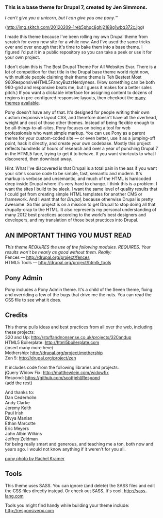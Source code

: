### This is a base theme for Drupal 7, created by Jen Simmons.  
*I can't give you a unicorn, but I can give you one pony.™*

(http://img.skitch.com/20120209-1reb5phqc8ghj2188g1wbq372c.jpg)  

I made this theme because I've been rolling my own Drupal theme from scratch for every new site for a while now. And I've used the same tricks over and over enough that it's time to bake them into a base theme. I figured I'd put it in a public repository so you can take a peek or use it for your own project.

I don't claim this is The Best Drupal Theme For All Websites Evar. There is a lot of competition for that title in the Drupal base theme world right now, with multiple people claiming their theme theme is Teh Bestest Most 960ResponsiveHTML5FancyBuzzNerdyness. (How something can be both 960-grid and responsive beats me, but I guess it makes for a better sales pitch.) If you want a clickable interface for assigning content to dozens of regions in pre-configured responsive layouts, then checkout the [many](http://drupal.org/project/omega) [themes](http://drupal.org/project/adaptivetheme) [available](http://drupal.org/project/themes).

Pony doesn't have any of that. It's designed for people writing their own custom responsive layout CSS, and therefore doesn't have all the overhead, weight and cost of those other themes. Instead of being flexible enough to be all-things-to-all-sites, Pony focuses on being a tool for web professionals who want simple markup. You can use Pony as a parent theme for your custom-coded site — or even better, use it as a jumping-off point, hack it directly, and create your own codebase. Mostly this project reflects hundreds of hours of research and over a year of punching Drupal 7 in the HTML5 face, trying to get it to behave. If you want shortcuts to what I discovered, then download away. 

Hint: What I've discovered is that Drupal is a total pain in the ass if you want your site's source code to be simple, fast, semantic and modern. It's markup is verbose and unsemantic, and much of the HTML is hardcoded deep inside Drupal where it's very hard to change. I think this is a problem. I want the sites I build to be sleek. I want the same level of quality results that I could get from creating simple HTML templates for another CMS or framework. And I want that for *Drupal,* because otherwise Drupal is pretty awesome. So this project is on a mission to get Drupal to stop doing all that drupally-crap to the HTML. It also represents my personal understanding of many 2012 best practices according to the world's best designers and developers, and my translation of those best practices into Drupal. 


## AN IMPORTANT THING YOU MUST READ ##
_This theme REQUIRES the use of the following modules. REQUIRES. Your results won't be nearly as good without them. Really:_  
Fences — http://drupal.org/project/fences  
HTML5 Tools — http://drupal.org/project/html5_tools  
 
## Pony Admin ##

Pony includes a Pony Admin theme. It's a child of the Seven theme, fixing and overriding a few of the bugs that drive me the nuts. You can read the CSS file to see what it does. 

## Credits ##

This theme pulls ideas and best practices from all over the web, including these projects:  
320 and Up: http://stuffandnonsense.co.uk/projects/320andup  
HTML5 Boilerplate: http://html5boilerplate.com  
(insert many more here)  
Mothership: http://drupal.org/project/mothership  
Zen 5: http://drupal.org/project/zen  
  
It includes code from the following libraries and projects:  
jQuery Widow Fix: http://matthewlein.com/widowfix  
Respond: https://github.com/scottjehl/Respond  
(add the rest)  
  
  
And thanks to:  
Dan Cederholm  
Andy Clarke  
Jeremy Keith  
Paul Irish  
Divya Manian  
Ethan Marcotte  
Eric Meyers  
John Albin Wilkins  
Jeffrey Zeldman  
for being really smart and generous, and teaching me a ton, both now and years ago. I would not know anything if it weren't for you all. 
 
[pony photo by Rachel Kramer](http://www.flickr.com/photos/rkramer62/5126018092)


## Tools ##

This theme uses SASS. You can ignore (and delete) the SASS files and edit the CSS files directly instead. Or check out SASS. It's cool.
http://sass-lang.com


Tools you might find handy while building your theme include:  
http://responsivepx.com  

